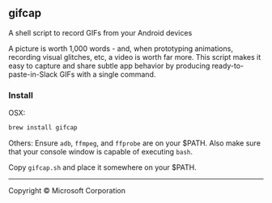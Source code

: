 ## gifcap

A shell script to record GIFs from your Android devices

A picture is worth 1,000 words - and, when prototyping animations, recording visual glitches, etc, a video is
worth far more.  This script makes it easy to capture and share subtle app behavior by producing ready-to-paste-in-Slack
GIFs with a single command.

### Install

OSX:
```bash
brew install gifcap
```

Others:
Ensure `adb`, `ffmpeg`, and `ffprobe` are on your $PATH.  Also make sure that your console window is
capable of executing `bash`.

Copy `gifcap.sh` and place it somewhere on your $PATH.

-------

Copyright © Microsoft Corporation

